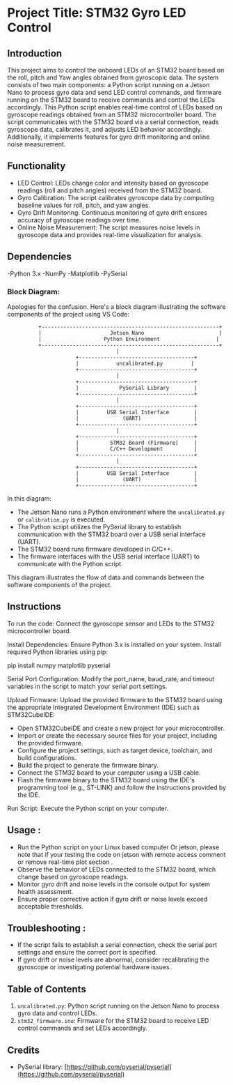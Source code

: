 
# Project Title: STM32 Gyro LED Control

## Introduction
This project aims to control the onboard LEDs of an STM32 board based on the roll, pitch and Yaw angles  obtained from gyroscopic data. The system consists of two main components: a Python script running on a Jetson Nano to process gyro data and send LED control commands, and firmware running on the STM32 board to receive commands and control the LEDs accordingly.
This Python script enables real-time control of LEDs based on gyroscope readings obtained from an STM32 microcontroller board. The script communicates with the STM32 board via a serial connection, reads gyroscope data, calibrates it, and adjusts LED behavior accordingly. Additionally, it implements features for gyro drift monitoring and online noise measurement.

## Functionality 
- LED Control: LEDs change color and intensity based on gyroscope readings (roll and pitch angles) received from the STM32 board.
- Gyro Calibration: The script calibrates gyroscope data by computing baseline values for roll, pitch, and yaw angles.
- Gyro Drift Monitoring: Continuous monitoring of gyro drift ensures accuracy of gyroscope readings over time.
- Online Noise Measurement: The script measures noise levels in gyroscope data and provides real-time visualization for analysis.

## Dependencies
-Python 3.x
-NumPy
-Matplotlib
-PySerial

### Block Diagram:
Apologies for the confusion. Here's a block diagram illustrating the software components of the project using VS Code:

```
          +---------------------------------------------------------+
          |                      Jetson Nano                        |
          |                    Python Environment                  |
          +---------------------------------------------------------+
                                   |
                      +-------------------------------------+
                      |            uncalibrated.py         |
                      +-------------------------------------+
                                   |
                      +-------------------------------------+
                      |             PySerial Library        |
                      +-------------------------------------+
                                   |
                      +-------------------------------------+
                      |         USB Serial Interface        |
                      |              (UART)                 |
                      +-------------------------------------+
                                   |
                      +-------------------------------------+
                      |          STM32 Board (Firmware)     |
                      |          C/C++ Development          |
                      +-------------------------------------+
                                   |
                      +-------------------------------------+
                      |         USB Serial Interface        |
                      |              (UART)                 |
                      +-------------------------------------+
```

In this diagram:

- The Jetson Nano runs a Python environment where the `uncalibrated.py` or `calibration.py`  is executed.
- The Python script utilizes the PySerial library to establish communication with the STM32 board over a USB serial interface (UART).
- The STM32 board runs firmware developed in C/C++.
- The firmware interfaces with the USB serial interface (UART) to communicate with the Python script.

This diagram illustrates the flow of data and commands between the software components of the project.

## Instructions
To run the code:
Connect the gyroscope sensor and LEDs to the STM32 microcontroller board.

Install Dependencies: Ensure Python 3.x is installed on your system. Install required Python libraries using pip:

pip install numpy matplotlib pyserial

Serial Port Configuration: Modify the port_name, baud_rate, and timeout variables in the script to match your serial port settings.

Upload Firmware: Upload the provided firmware to the STM32 board using the appropriate Integrated Development Environment (IDE) such as STM32CubeIDE:

   - Open STM32CubeIDE and create a new project for your microcontroller.
   - Import or create the necessary source files for your project, including the provided firmware.
   - Configure the project settings, such as target device, toolchain, and build configurations.
   - Build the project to generate the firmware binary.
   - Connect the STM32 board to your computer using a USB cable.
   - Flash the firmware binary to the STM32 board using the IDE's programming tool (e.g., ST-LINK) and follow the instructions provided by the IDE.

Run Script: Execute the Python script on your computer.
## Usage :
- Run the Python script on your Linux based computer Or jetson, please note that if your testing the code on jetson with remote access comment or remove real-time plot  section .
- Observe the behavior of LEDs connected to the STM32 board, which change based on gyroscope readings.
- Monitor gyro drift and noise levels in the console output for system health assessment.
- Ensure proper corrective action if gyro drift or noise levels exceed acceptable thresholds.

## Troubleshooting :
- If the script fails to establish a serial connection, check the serial port settings and ensure the correct port is specified.
- If gyro drift or noise levels are abnormal, consider recalibrating the gyroscope or investigating potential hardware issues.



## Table of Contents
1. `uncalibrated.py`: Python script running on the Jetson Nano to process gyro data and control LEDs.
2. `stm32_firmware.ino`: Firmware for the STM32 board to receive LED control commands and set LEDs accordingly.

## Credits
- PySerial library: [https://github.com/pyserial/pyserial](https://github.com/pyserial/pyserial)
